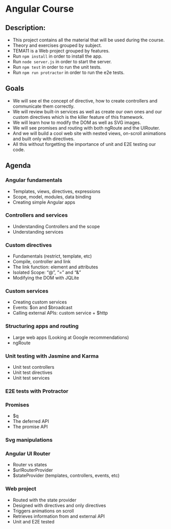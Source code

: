 # Angular Course

## Description:

 * This project contains all the material that will be used during the course.
 * Theory and exercises grouped by subject.
 * TEMA11 is a Web project grouped by features.
 * Run `npm install` in order to install the app.
 * Run `node server.js` in order to start the server.
 * Run `npm test` in order to run the unit tests.
 * Run `npm run protractor` in order to run the e2e tests.

## Goals

* We will see el the concept of directive, how to create controllers and communicate them correctly. 
* We will review built-in services as well as create our own ones and our custom directives which is the killer feature of this framework. 
* We will learn how to modify the DOM as well as SVG images.  
* We will see promises and routing with both ngRoute and the UIRouter.  
* And we will build a cool web site with nested views, on-scroll animations and built only with directives. 
* All this without forgetting the importance of unit and E2E testing our code.

## Agenda

### Angular fundamentals
* Templates, views, directives, expressions
* Scope, model, modules, data binding
* Creating simple Angular apps

### Controllers and services
* Understanding Controllers and the scope
* Understanding services

### Custom directives
* Fundamentals (restrict, template, etc)
* Compile, controller and link
* The link function: element and attributes
* Isolated Scope: “@”, “=” and “&”
* Modifying the DOM with JQLite

### Custom services
* Creating custom services
* Events: $on and $broadcast
* Calling external APIs: custom service + $http

### Structuring apps and routing
* Large web apps (Looking at Google recommendations)
* ngRoute

### Unit testing with Jasmine and Karma
* Unit test controllers
* Unit test directives
* Unit test services

### E2E tests with Protractor

### Promises
* $q
* The deferred API
* The promise API

### Svg manipulations

### Angular UI Router
* Router vs states
* $urlRouterProvider
* $stateProvider (templates, controllers, events, etc)

### Web project
* Routed with the state provider
* Designed with directives and only directives 
* Triggers animations on scroll
* Retrieves information from and external API
* Unit and E2E tested 
